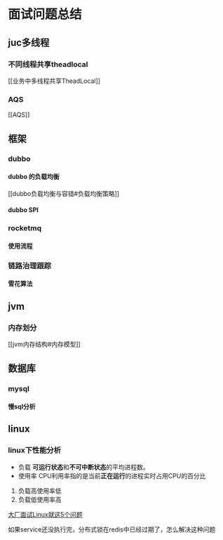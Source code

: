 # 面试问题总结

## juc多线程

### 不同线程共享theadlocal
[[业务中多线程共享TheadLocal]]



### AQS
[[AQS]]

#### 

## 框架

### dubbo

#### dubbo 的负载均衡
[[dubbo负载均衡与容错#负载均衡策略]]

#### dubbo SPI


### rocketmq

#### 使用流程

### 链路治理跟踪

#### 雪花算法

## jvm

### 内存划分
[[jvm内存结构#内存模型]]


## 数据库

### mysql

#### 慢sql分析

## linux

### linux下性能分析
- 负载 
**可运行状态**和**不可中断状态**的平均进程数。
- 使用率 
CPU利用率指的是当前**正在运行**的进程实时占用CPU的百分比

1. 负载高使用率低
2. 负载低使用率高

[大厂面试Linux就这5个问题](https://mp.weixin.qq.com/s/24vBHgtw5efC9V9yYqknNg)



如果service还没执行完，分布式锁在redis中已经过期了，怎么解决这种问题